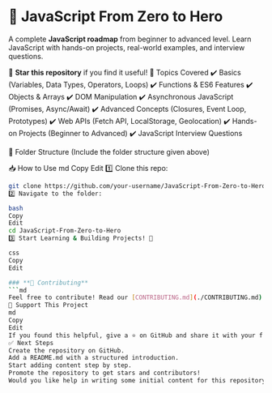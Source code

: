 
# 🚀 JavaScript From Zero to Hero
A complete **JavaScript roadmap** from beginner to advanced level. Learn JavaScript with hands-on projects, real-world examples, and interview questions.

🌟 **Star this repository** if you find it useful!
📌 Topics Covered
✔️ Basics (Variables, Data Types, Operators, Loops)
✔️ Functions & ES6 Features
✔️ Objects & Arrays
✔️ DOM Manipulation
✔️ Asynchronous JavaScript (Promises, Async/Await)
✔️ Advanced Concepts (Closures, Event Loop, Prototypes)
✔️ Web APIs (Fetch API, LocalStorage, Geolocation)
✔️ Hands-on Projects (Beginner to Advanced)
✔️ JavaScript Interview Questions

📂 Folder Structure
(Include the folder structure given above)

📥 How to Use
md
Copy
Edit
1️⃣ Clone this repo:  
   ```bash
   git clone https://github.com/your-username/JavaScript-From-Zero-to-Hero.git
2️⃣ Navigate to the folder:

bash
Copy
Edit
cd JavaScript-From-Zero-to-Hero
3️⃣ Start Learning & Building Projects! 🚀

css
Copy
Edit

### **🎯 Contributing**
```md
Feel free to contribute! Read our [CONTRIBUTING.md](./CONTRIBUTING.md) guide.
💖 Support This Project
md
Copy
Edit
If you found this helpful, give a ⭐ on GitHub and share it with your friends!
✅ Next Steps
Create the repository on GitHub.
Add a README.md with a structured introduction.
Start adding content step by step.
Promote the repository to get stars and contributors!
Would you like help in writing some initial content for this repository? 🚀



